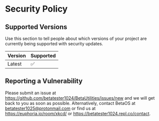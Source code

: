 # Security Policy

## Supported Versions

Use this section to tell people about which versions of your project are
currently being supported with security updates.

| Version | Supported          |
| ------- | ------------------ |
| Latest  | ✅                |

## Reporting a Vulnerability

Please submit an issue at https://github.com/betatester1024/BetaUtilities/issues/new and we will get back to you as soon as possible.
Alternatively, contact BetaOS at betatester1025@protonmail.com or find us at https://euphoria.io/room/xkcd/ or https://betatester1024.repl.co/contact.
